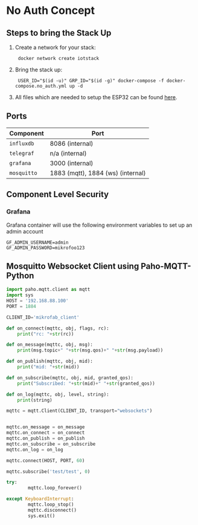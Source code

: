 # No Auth Concept

## Steps to bring the  Stack Up

1. Create a network for your stack:

        docker network create iotstack

2. Bring the stack up:

        USER_ID="$(id -u)" GRP_ID="$(id -g)" docker-compose -f docker-compose.no_auth.yml up -d

3. All files which are needed to setup the ESP32 can be found [here](/esp/01_no_auth).



##  Ports

| Component   | Port  |
| ----------  | ----- |
| `influxdb`  | 8086 (internal)  |
| `telegraf`  | n/a (internal)  |
| `grafana`   | 3000 (internal) |
| `mosquitto` | 1883 (mqtt), 1884 (ws) (internal) |

## Component Level Security

### Grafana
Grafana container will use the following environment variables to set up an admin account

    GF_ADMIN_USERNAME=admin
    GF_ADMIN_PASSWORD=mikrofoo123


## Mosquitto Websocket Client using Paho-MQTT-Python


```python
import paho.mqtt.client as mqtt
import sys
HOST = '192.168.88.100'
PORT = 1884

CLIENT_ID='mikrofab_client'

def on_connect(mqttc, obj, flags, rc):
    print("rc: "+str(rc))

def on_message(mqttc, obj, msg):
    print(msg.topic+" "+str(msg.qos)+" "+str(msg.payload))

def on_publish(mqttc, obj, mid):
    print("mid: "+str(mid))

def on_subscribe(mqttc, obj, mid, granted_qos):
    print("Subscribed: "+str(mid)+" "+str(granted_qos))

def on_log(mqttc, obj, level, string):
    print(string)

mqttc = mqtt.Client(CLIENT_ID, transport="websockets")


mqttc.on_message = on_message
mqttc.on_connect = on_connect
mqttc.on_publish = on_publish
mqttc.on_subscribe = on_subscribe
mqttc.on_log = on_log

mqttc.connect(HOST, PORT, 60)

mqttc.subscribe('test/test', 0)

try:
        mqttc.loop_forever()

except KeyboardInterrupt:
        mqttc.loop_stop()
        mqttc.disconnect()
        sys.exit()
```

